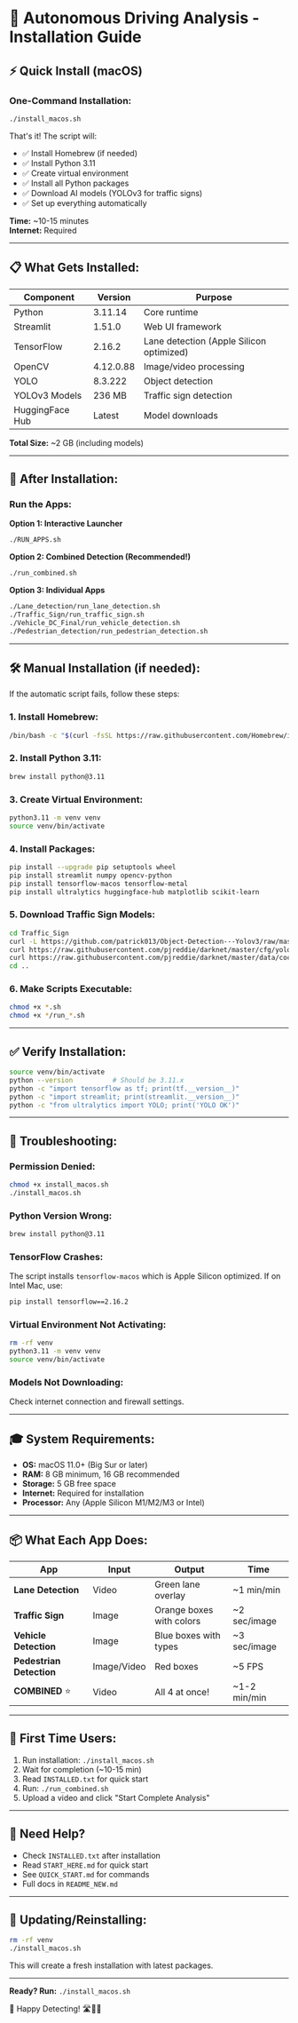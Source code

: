 # 🚀 Autonomous Driving Analysis - Installation Guide

## ⚡ Quick Install (macOS)

### One-Command Installation:

```bash
./install_macos.sh
```

That's it! The script will:
- ✅ Install Homebrew (if needed)
- ✅ Install Python 3.11
- ✅ Create virtual environment
- ✅ Install all Python packages
- ✅ Download AI models (YOLOv3 for traffic signs)
- ✅ Set up everything automatically

**Time:** ~10-15 minutes  
**Internet:** Required

---

## 📋 What Gets Installed:

| Component | Version | Purpose |
|-----------|---------|---------|
| Python | 3.11.14 | Core runtime |
| Streamlit | 1.51.0 | Web UI framework |
| TensorFlow | 2.16.2 | Lane detection (Apple Silicon optimized) |
| OpenCV | 4.12.0.88 | Image/video processing |
| YOLO | 8.3.222 | Object detection |
| YOLOv3 Models | 236 MB | Traffic sign detection |
| HuggingFace Hub | Latest | Model downloads |

**Total Size:** ~2 GB (including models)

---

## 🎯 After Installation:

### Run the Apps:

**Option 1: Interactive Launcher**
```bash
./RUN_APPS.sh
```

**Option 2: Combined Detection (Recommended!)**
```bash
./run_combined.sh
```

**Option 3: Individual Apps**
```bash
./Lane_detection/run_lane_detection.sh
./Traffic_Sign/run_traffic_sign.sh
./Vehicle_DC_Final/run_vehicle_detection.sh
./Pedestrian_detection/run_pedestrian_detection.sh
```

---

## 🛠️ Manual Installation (if needed):

If the automatic script fails, follow these steps:

### 1. Install Homebrew:
```bash
/bin/bash -c "$(curl -fsSL https://raw.githubusercontent.com/Homebrew/install/HEAD/install.sh)"
```

### 2. Install Python 3.11:
```bash
brew install python@3.11
```

### 3. Create Virtual Environment:
```bash
python3.11 -m venv venv
source venv/bin/activate
```

### 4. Install Packages:
```bash
pip install --upgrade pip setuptools wheel
pip install streamlit numpy opencv-python
pip install tensorflow-macos tensorflow-metal
pip install ultralytics huggingface-hub matplotlib scikit-learn
```

### 5. Download Traffic Sign Models:
```bash
cd Traffic_Sign
curl -L https://github.com/patrick013/Object-Detection---Yolov3/raw/master/model/yolov3.weights -o yolov3.weights
curl https://raw.githubusercontent.com/pjreddie/darknet/master/cfg/yolov3.cfg -o yolov3.cfg
curl https://raw.githubusercontent.com/pjreddie/darknet/master/data/coco.names -o coco.names
cd ..
```

### 6. Make Scripts Executable:
```bash
chmod +x *.sh
chmod +x */run_*.sh
```

---

## ✅ Verify Installation:

```bash
source venv/bin/activate
python --version          # Should be 3.11.x
python -c "import tensorflow as tf; print(tf.__version__)"
python -c "import streamlit; print(streamlit.__version__)"
python -c "from ultralytics import YOLO; print('YOLO OK')"
```

---

## 🐛 Troubleshooting:

### Permission Denied:
```bash
chmod +x install_macos.sh
./install_macos.sh
```

### Python Version Wrong:
```bash
brew install python@3.11
```

### TensorFlow Crashes:
The script installs `tensorflow-macos` which is Apple Silicon optimized.
If on Intel Mac, use:
```bash
pip install tensorflow==2.16.2
```

### Virtual Environment Not Activating:
```bash
rm -rf venv
python3.11 -m venv venv
source venv/bin/activate
```

### Models Not Downloading:
Check internet connection and firewall settings.

---

## 🎓 System Requirements:

- **OS:** macOS 11.0+ (Big Sur or later)
- **RAM:** 8 GB minimum, 16 GB recommended
- **Storage:** 5 GB free space
- **Internet:** Required for installation
- **Processor:** Any (Apple Silicon M1/M2/M3 or Intel)

---

## 📦 What Each App Does:

| App | Input | Output | Time |
|-----|-------|--------|------|
| **Lane Detection** | Video | Green lane overlay | ~1 min/min |
| **Traffic Sign** | Image | Orange boxes with colors | ~2 sec/image |
| **Vehicle Detection** | Image | Blue boxes with types | ~3 sec/image |
| **Pedestrian Detection** | Image/Video | Red boxes | ~5 FPS |
| **COMBINED** ⭐ | Video | All 4 at once! | ~1-2 min/min |

---

## 🎯 First Time Users:

1. Run installation: `./install_macos.sh`
2. Wait for completion (~10-15 min)
3. Read `INSTALLED.txt` for quick start
4. Run: `./run_combined.sh`
5. Upload a video and click "Start Complete Analysis"

---

## 📱 Need Help?

- Check `INSTALLED.txt` after installation
- Read `START_HERE.md` for quick start
- See `QUICK_START.md` for commands
- Full docs in `README_NEW.md`

---

## 🔄 Updating/Reinstalling:

```bash
rm -rf venv
./install_macos.sh
```

This will create a fresh installation with latest packages.

---

**Ready? Run:** `./install_macos.sh`

🚗 Happy Detecting! 🛣️🚦🚶

